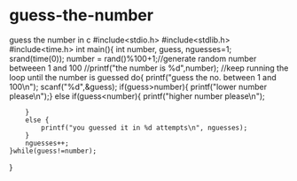 # guess-the-number
guess the number in c
#include<stdio.h>
#include<stdlib.h>
#include<time.h>
int main(){
	int number, guess, nguesses=1;
	srand(time(0));
	number = rand()%100+1;//generate random number betweeen 1 and 100
	//printf("the number is %d",number);
	//keep running the loop until the number is guessed
	do{
		printf("guess the no. between 1 and 100\n");
		scanf("%d",&guess);
		if(guess>number){
			printf("lower number please\n");}
		else if(guess<number){
			printf("higher number please\n");
		
		}
		else {
			printf("you guessed it in %d attempts\n", nguesses);
		}
		nguesses++;
	}while(guess!=number);
}
